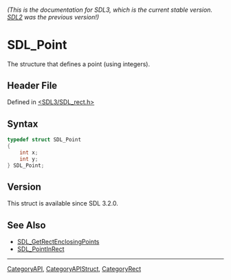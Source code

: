 ###### (This is the documentation for SDL3, which is the current stable version. [SDL2](https://wiki.libsdl.org/SDL2/) was the previous version!)
# SDL_Point

The structure that defines a point (using integers).

## Header File

Defined in [<SDL3/SDL_rect.h>](https://github.com/libsdl-org/SDL/blob/main/include/SDL3/SDL_rect.h)

## Syntax

```c
typedef struct SDL_Point
{
    int x;
    int y;
} SDL_Point;
```

## Version

This struct is available since SDL 3.2.0.

## See Also

- [SDL_GetRectEnclosingPoints](SDL_GetRectEnclosingPoints)
- [SDL_PointInRect](SDL_PointInRect)

----
[CategoryAPI](CategoryAPI), [CategoryAPIStruct](CategoryAPIStruct), [CategoryRect](CategoryRect)

